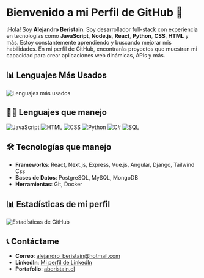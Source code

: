 # Bienvenido a mi Perfil de GitHub 👋

¡Hola! Soy **Alejandro Beristain**. Soy desarrollador full-stack con experiencia en tecnologías como **JavaScript**, **Node.js**, **React**, **Python**, **CSS**, **HTML** y más. Estoy constantemente aprendiendo y buscando mejorar mis habilidades. En mi perfil de GitHub, encontrarás proyectos que muestran mi capacidad para crear aplicaciones web dinámicas, APIs y más.

## 📊 Lenguajes Más Usados
![Lenguajes más usados](https://github-readme-stats.vercel.app/api/top-langs/?username=aberistaina&layout=compact&theme=radical)

## 🧑‍💻 Lenguajes que manejo

![JavaScript](https://img.shields.io/badge/JavaScript-%23323330?style=for-the-badge&logo=javascript&logoColor=F7DF1E)
![HTML](https://img.shields.io/badge/HTML-%23E34F26?style=for-the-badge&logo=html5&logoColor=white)
![CSS](https://img.shields.io/badge/CSS-%231572B6?style=for-the-badge&logo=css3&logoColor=white)
![Python](https://img.shields.io/badge/Python-%233B8EBB?style=for-the-badge&logo=python&logoColor=white)
![C#](https://img.shields.io/badge/C%23-%23239120?style=for-the-badge&logo=csharp&logoColor=white)
![SQL](https://img.shields.io/badge/SQL-%2300B5E2?style=for-the-badge&logo=mysql&logoColor=white)


## 🛠 Tecnologías que manejo

- **Frameworks**: React, Next.js, Express, Vue.js, Angular, Django, Tailwind Css
- **Bases de Datos**: PostgreSQL, MySQL, MongoDB
- **Herramientas**: Git, Docker


## 📊 Estadísticas de mi perfil

![Estadísticas de GitHub](https://github-readme-stats.vercel.app/api?username=aberistaina&show_icons=true&hide=prs&count_private=true&theme=radical)

## 📞 Contáctame

- **Correo**: [alejandro_beristain@hotmail.com](mailto:alejandro_beristain@hotmail.com)
- **LinkedIn**: [Mi perfil de LinkedIn](https://www.linkedin.com/in/aberistaina/)
- **Portafolio**: [aberistain.cl](https://aberistain.cl/)

